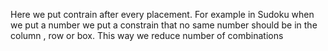 Here we put contrain after every placement. For example in Sudoku when we put a number we put a constrain that no same number should be in the column , row or box. This way we reduce number of combinations